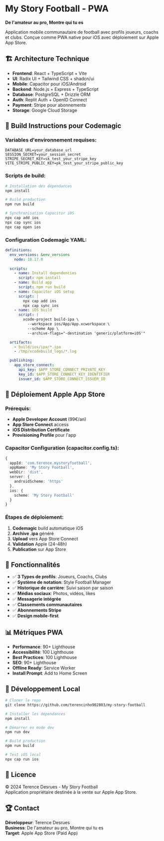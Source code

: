# My Story Football - PWA

**De l'amateur au pro, Montre qui tu es**

Application mobile communautaire de football avec profils joueurs, coachs et clubs. Conçue comme PWA native pour iOS avec déploiement sur Apple App Store.

## 🏗️ Architecture Technique

- **Frontend**: React + TypeScript + Vite
- **UI**: Radix UI + Tailwind CSS + shadcn/ui
- **Mobile**: Capacitor pour iOS/Android
- **Backend**: Node.js + Express + TypeScript
- **Database**: PostgreSQL + Drizzle ORM
- **Auth**: Replit Auth + OpenID Connect
- **Payment**: Stripe pour abonnements
- **Storage**: Google Cloud Storage

## 📱 Build Instructions pour Codemagic

### Variables d'environnement requises:
```
DATABASE_URL=your_database_url
SESSION_SECRET=your_session_secret
STRIPE_SECRET_KEY=sk_test_your_stripe_key
VITE_STRIPE_PUBLIC_KEY=pk_test_your_stripe_public_key
```

### Scripts de build:
```bash
# Installation des dépendances
npm install

# Build production
npm run build

# Synchronisation Capacitor iOS
npx cap add ios
npx cap sync ios
npx cap open ios
```

### Configuration Codemagic YAML:
```yaml
definitions:
  env_versions: &env_versions
    node: 18.17.0
    
  scripts:
    - name: Install dependencies
      script: npm install
    - name: Build app
      script: npm run build
    - name: Capacitor iOS setup
      script: |
        npx cap add ios
        npx cap sync ios
    - name: iOS build
      script: |
        xcode-project build-ipa \
          --workspace ios/App/App.xcworkspace \
          --scheme App \
          --archive-flags="-destination 'generic/platform=iOS'"

  artifacts:
    - build/ios/ipa/*.ipa
    - /tmp/xcodebuild_logs/*.log

  publishing:
    app_store_connect:
      api_key: $APP_STORE_CONNECT_PRIVATE_KEY
      key_id: $APP_STORE_CONNECT_KEY_IDENTIFIER
      issuer_id: $APP_STORE_CONNECT_ISSUER_ID
```

## 🍎 Déploiement Apple App Store

### Prérequis:
- **Apple Developer Account** (99€/an)
- **App Store Connect** access
- **iOS Distribution Certificate**
- **Provisioning Profile** pour l'app

### Capacitor Configuration (capacitor.config.ts):
```typescript
{
  appId: 'com.terence.mystoryfootball',
  appName: 'My Story Football',
  webDir: 'dist',
  server: {
    androidScheme: 'https'
  },
  ios: {
    scheme: 'My Story Football'
  }
}
```

### Étapes de déploiement:
1. **Codemagic** build automatique iOS
2. **Archive .ipa** généré
3. **Upload** vers App Store Connect
4. **Validation** Apple (24-48h)
5. **Publication** sur App Store

## 🚀 Fonctionnalités

- ✅ **3 Types de profils**: Joueurs, Coachs, Clubs
- ✅ **Système de notation**: Style Football Manager
- ✅ **Historique de carrière**: Suivi saison par saison
- ✅ **Médias sociaux**: Photos, vidéos, likes
- ✅ **Messagerie intégrée**
- ✅ **Classements communautaires**
- ✅ **Abonnements Stripe**
- ✅ **Design mobile-first**

## 📊 Métriques PWA

- **Performance**: 90+ Lighthouse
- **Accessibilité**: 100 Lighthouse
- **Best Practices**: 100 Lighthouse
- **SEO**: 90+ Lighthouse
- **Offline Ready**: Service Worker
- **Install Prompt**: Add to Home Screen

## 🔧 Développement Local

```bash
# Cloner le repo
git clone https://github.com/terencinho902803/my-story-football

# Installer les dépendances
npm install

# Démarrer en mode dev
npm run dev

# Build production
npm run build

# Test iOS local
npx cap run ios
```

## 📝 Licence

© 2024 Terence Desrues - My Story Football  
Application propriétaire destinée à la vente sur Apple App Store.

## 🏆 Contact

**Développeur**: Terence Desrues  
**Business**: De l'amateur au pro, Montre qui tu es  
**Target**: Apple App Store (Paid App)
